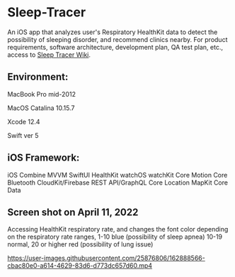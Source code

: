 # Sleep-Tracer
An iOS app that analyzes user's Respiratory HealthKit data to detect the possibility of sleeping disorder, and recommend clinics nearby.
For product requirements, software architecture, development plan, QA test plan, etc., access to [Sleep Tracer Wiki](https://github.com/tatsuyamoriguchi/Sleep-Tracer/wiki).

## Environment:

MacBook Pro mid-2012

MacOS Catalina 10.15.7

Xcode 12.4

Swift ver 5

## iOS Framework:

iOS
Combine
MVVM
SwiftUI
HealthKit
watchOS
watchKit
Core Motion
Core Bluetooth
CloudKit/Firebase
REST API/GraphQL
Core Location
MapKit
Core Data

## Screen shot on April 11, 2022
Accessing HealthKit respiratory rate, and changes the font color depending on the respiratory rate ranges, 1-10 blue (possibility of sleep apnea) 10-19 normal, 20 or higher red (possibility of lung issue)



https://user-images.githubusercontent.com/25876806/162888566-cbac80e0-a614-4629-83d6-d773dc657d60.mp4

